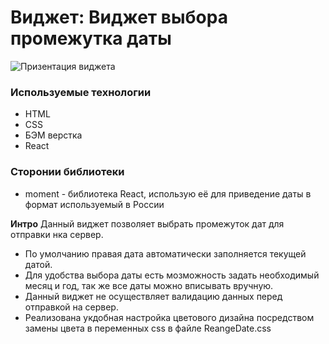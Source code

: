 # Виджет: Виджет выбора промежутка даты

![Призентация виджета](./src/images/Draw1h97.gif)

### Используемые технологии
* HTML
* CSS
* БЭМ верстка
* React

### Сторонии библиотеки
* moment - библиотека React, использую её для приведение даты в формат используемый в России

**Интро**
Данный виджет позволяет выбрать промежуток дат для отправки нка сервер.
* По умолчанию правая дата автоматически заполняется текущей датой. 
* Для удобства выбора даты есть мозможность задать необходимый месяц и год, так же все даты можно вписывать вручную. 
* Данный виджет не оcуществляет валидацию данных перед отправкой на сервер. 
* Реализована укдобная настройка цветового дизайна посредством замены цвета в переменных css в файле ReangeDate.сss

